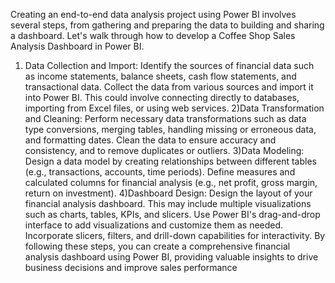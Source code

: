 Creating an end-to-end data analysis project using Power BI involves several steps, from gathering and preparing the data to building and sharing a dashboard. Let's walk through how to develop a Coffee Shop Sales Analysis Dashboard in Power BI.
1) Data Collection and Import:
Identify the sources of financial data such as income statements, balance sheets, cash flow statements, and transactional data.
Collect the data from various sources and import it into Power BI. This could involve connecting directly to databases, importing from Excel files, or using web services.
2)Data Transformation and Cleaning:
Perform necessary data transformations such as data type conversions, merging tables, handling missing or erroneous data, and formatting dates.
Clean the data to ensure accuracy and consistency, and to remove duplicates or outliers.
3)Data Modeling:
Design a data model by creating relationships between different tables (e.g., transactions, accounts, time periods).
Define measures and calculated columns for financial analysis (e.g., net profit, gross margin, return on investment).
4)Dashboard Design:
Design the layout of your financial analysis dashboard. This may include multiple visualizations such as charts, tables, KPIs, and slicers.
Use Power BI's drag-and-drop interface to add visualizations and customize them as needed.
Incorporate slicers, filters, and drill-down capabilities for interactivity.
By following these steps, you can create a comprehensive financial analysis dashboard using Power BI, providing valuable insights to drive business decisions and improve sales  performance
